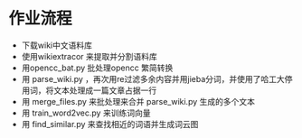 # 作业流程
- 下载wiki中文语料库
- 使用wikiextracor 来提取并分割语料库
- 用opencc_bat.py 批处理opencc 繁简转换
- 用 parse_wiki.py ，再次用re过滤多余内容并用jieba分词，并使用了哈工大停用词，将文本处理成一篇文章占据一行
- 用 merge_files.py 来批处理来合并 parse_wiki.py 生成的多个文本
- 用 train_word2vec.py 来训练词向量
- 用 find_similar.py 来查找相近的词语并生成词云图
